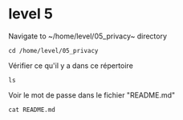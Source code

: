 # level 5
Navigate to ~/home/level/05_privacy~ directory
```ssh
cd /home/level/05_privacy
```
Vérifier ce qu'il y a dans ce répertoire
```ssh
ls
```
Voir le mot de passe dans le fichier "README.md"
```ssh
cat README.md
```
